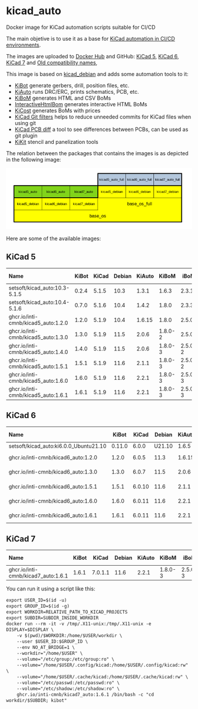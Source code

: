 # kicad_auto

Docker image for KiCad automation scripts suitable for CI/CD

The main objetive is to use it as a base for [KiCad automation in CI/CD environments](https://github.com/INTI-CMNB/KiBot).

The images are uploaded to [Docker Hub](https://hub.docker.com/r/setsoft/kicad_auto) and GitHub:
[KiCad 5](https://github.com/INTI-CMNB/kicad_auto/pkgs/container/kicad5_auto),
[KiCad 6](https://github.com/INTI-CMNB/kicad_auto/pkgs/container/kicad6_auto),
[KiCad 7](https://github.com/INTI-CMNB/kicad_auto/pkgs/container/kicad7_auto) and
[Old compatibility names](https://github.com/INTI-CMNB/kicad_auto/pkgs/container/kicad_auto),

This image is based on [kicad_debian](https://github.com/INTI-CMNB/kicad_debian) and adds some automation tools to it:

* [KiBot](https://github.com/INTI-CMNB/KiBot) generate gerbers, drill, position files, etc.
* [KiAuto](https://github.com/INTI-CMNB/KiAuto) runs DRC/ERC, prints schematics, PCB, etc.
* [KiBoM](https://github.com/INTI-CMNB/KiBoM) generates HTML and CSV BoMs
* [InteractiveHtmlBom](https://github.com/INTI-CMNB/InteractiveHtmlBom) generates interactive HTML BoMs
* [KiCost](https://github.com/hildogjr/KiCost) generates BoMs with prices
* [KiCad Git filters](https://github.com/INTI-CMNB/kicad-git-filters) helps to reduce unneeded commits for KiCad files when using git
* [KiCad PCB diff](https://github.com/INTI-CMNB/kicad_pcb-diff) a tool to see differences between PCBs, can be used as git plugin
* [KiKit](https://github.com/yaqwsx/KiKit) stencil and panelization tools

The relation between the packages that contains the images is as depicted in the following image:

![Layers](Layers.png)


Here are some of the available images:

## KiCad 5

| Name                                      | KiBot  | KiCad | Debian | KiAuto | KiBoM   | iBoM     | KiCost | DK plug | PcbDraw | KiDiff |
| :---------------------------------------- | ------ | ----- | ------ | ------ | ------- | -------- | ------ | ------- | ------- | -----: |
| setsoft/kicad_auto:10.3-5.1.5             | 0.2.4  | 5.1.5 |  10.3  | 1.3.1  | 1.6.3   | 2.3.1    |   --   |   --    |   --    |   --   |
| setsoft/kicad_auto:10.4-5.1.6             | 0.7.0  | 5.1.6 |  10.4  | 1.4.2  | 1.8.0   | 2.3.3    |   --   |   --    | 0.6.0-2 |   --   |
| ghcr.io/inti-cmnb/kicad5_auto:1.2.0       | 1.2.0  | 5.1.9 |  10.4  | 1.6.15 | 1.8.0   | 2.5.0    | 1.1.10 |  0.1.1  | 0.9.0-3 |   --   |
| ghcr.io/inti-cmnb/kicad5_auto:1.3.0       | 1.3.0  | 5.1.9 |  11.5  | 2.0.6  | 1.8.0-2 | 2.5.0    | 1.1.12 |  0.1.2  | 0.9.0-4 |  2.4.2 |
| ghcr.io/inti-cmnb/kicad5_auto:1.4.0       | 1.4.0  | 5.1.9 |  11.5  | 2.0.6  | 1.8.0-3 | 2.5.0-2  | 1.1.15 |  0.1.2  | 0.9.0-5 |  2.4.3 |
| ghcr.io/inti-cmnb/kicad5_auto:1.5.1       | 1.5.1  | 5.1.9 |  11.6  | 2.1.1  | 1.8.0-3 | 2.5.0-2  | 1.1.15 |  0.1.2  | 0.9.0-5 |  2.4.3 |
| ghcr.io/inti-cmnb/kicad5_auto:1.6.0       | 1.6.0  | 5.1.9 |  11.6  | 2.2.1  | 1.8.0-3 | 2.5.0-3  | 1.1.15 |  0.1.2  |   --    |  2.4.5 |
| ghcr.io/inti-cmnb/kicad5_auto:1.6.1       | 1.6.1  | 5.1.9 |  11.6  | 2.2.1  | 1.8.0-3 | 2.5.0-3  | 1.1.15 |  0.1.2  |   --    |  2.4.5 |

## KiCad 6

| Name                                      | KiBot  | KiCad  | Debian | KiAuto | KiBoM   | iBoM     | KiCost | DK plug | PcbDraw | KiDiff | KiKit   |
| :---------------------------------------- | ------ | ------ | ------ | ------ | ------- | -------- | ------ | ------- | ------- | ------ | ------: |
| setsoft/kicad_auto:ki6.0.0_Ubuntu21.10    | 0.11.0 | 6.0.0  | U21.10 | 1.6.5  | 1.8.0   | 2.4.1    | 1.1.15 |  0.1.2  | 0.9.0-1 |   --   |  --     |
| ghcr.io/inti-cmnb/kicad6_auto:1.2.0       | 1.2.0  | 6.0.5  |  11.3  | 1.6.15 | 1.8.0-2 | 2.5.0    | 1.1.10 |  0.1.1  | 0.9.0-3 |   --   |  --     |
| ghcr.io/inti-cmnb/kicad6_auto:1.3.0       | 1.3.0  | 6.0.7  |  11.5  | 2.0.6  | 1.8.0-2 | 2.5.0    | 1.1.12 |  0.1.2  | 0.9.0-4 |  2.4.2 |  --     |
| ghcr.io/inti-cmnb/kicad6_auto:1.5.1       | 1.5.1  | 6.0.10 |  11.6  | 2.1.1  | 1.8.0-3 | 2.5.0-2  | 1.1.15 |  0.1.2  | 0.9.0-5 |  2.4.3 | 1.2.0   |
| ghcr.io/inti-cmnb/kicad6_auto:1.6.0       | 1.6.0  | 6.0.11 |  11.6  | 2.2.1  | 1.8.0-3 | 2.5.0-3  | 1.1.15 |  0.1.2  |   --    |  2.4.5 | 1.3.0-5 |
| ghcr.io/inti-cmnb/kicad6_auto:1.6.1       | 1.6.1  | 6.0.11 |  11.6  | 2.2.1  | 1.8.0-3 | 2.5.0-3  | 1.1.15 |  0.1.2  |   --    |  2.4.5 | 1.3.0-5 |

## KiCad 7

| Name                                      | KiBot  | KiCad   | Debian | KiAuto | KiBoM   | iBoM     | KiCost | DK plug | KiDiff | KiKit   |
| :---------------------------------------- | ------ | ------- | ------ | ------ | ------- | -------- | ------ | ------- | ------ | ------: |
| ghcr.io/inti-cmnb/kicad7_auto:1.6.1       | 1.6.1  | 7.0.1.1 |  11.6  | 2.2.1  | 1.8.0-3 | 2.5.0-3  | 1.1.15 |  0.1.2  |  2.4.5 | 1.3.0-5 |

You can run it using a script like this:

```
export USER_ID=$(id -u)
export GROUP_ID=$(id -g)
export WORKDIR=RELATIVE_PATH_TO_KICAD_PROJECTS
export SUBDIR=SUBDIR_INSIDE_WORKDIR
docker run --rm -it -v /tmp/.X11-unix:/tmp/.X11-unix -e DISPLAY=$DISPLAY \
    -v $(pwd)/$WORKDIR:/home/$USER/workdir \
    --user $USER_ID:$GROUP_ID \
    --env NO_AT_BRIDGE=1 \
    --workdir="/home/$USER" \
    --volume="/etc/group:/etc/group:ro" \
    --volume="/home/$USER/.config/kicad:/home/$USER/.config/kicad:rw" \
    --volume="/home/$USER/.cache/kicad:/home/$USER/.cache/kicad:rw" \
    --volume="/etc/passwd:/etc/passwd:ro" \
    --volume="/etc/shadow:/etc/shadow:ro" \
    ghcr.io/inti-cmnb/kicad7_auto:1.6.1 /bin/bash -c "cd workdir/$SUBDIR; kibot"
```


